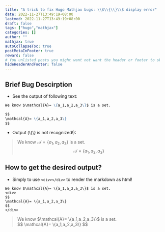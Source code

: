 ```yaml
---
title: "A trick to fix Hugo Mathjax bugs: \\$\\{\\}\\$ display error"
date: 2022-11-27T13:49:19+08:00
lastmod: 2022-11-27T13:49:19+08:00
draft: false
tags: ["hugo","mathjax"]
categories: []
author: ""
mathjax: true
autoCollapseToc: true
postMetaInFooter: true
reward: false
# You unlisted posts you might want not want the header or footer to show
hideHeaderAndFooter: false
---
```


## Brief Bug Descirption

+ See the output of following text:

```markdown
We know $\mathcal{A}= \{a_1,a_2,a_3\}$ is a set.

$$
\mathcal{A}= \{a_1,a_2,a_3\}
$$
```

+ Output (\\{\\} is not recognized!):

> We know $\mathcal{A}= \{a_1,a_2,a_3\}$ is a set.
> $$
> \mathcal{A}= \{a_1,a_2,a_3\}
> $$

## How to get the desired output?

+ Simply to use `<div></div>` to render the markdown as html! 

```markdowns
We know $\mathcal{A}= \{a_1,a_2,a_3\}$ is a set.
<div>
$$
\mathcal{A}= \{a_1,a_2,a_3\}
$$
</div>
```

> <div style ="display: inline;">We know $\mathcal{A}= \{a_1,a_2,a_3\}$ is a set.</div> 
> 
> <div>
> $$
> \mathcal{A}= \{a_1,a_2,a_3\}
> $$
> </div>